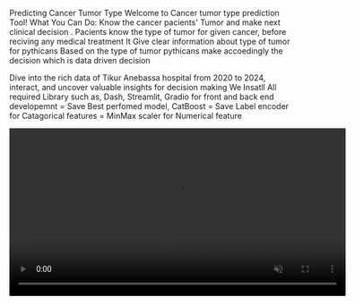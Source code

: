 Predicting Cancer Tumor Type 
Welcome to Cancer tumor type prediction Tool!
What You Can Do:
Know the cancer pacients' Tumor and make next clinical decision .
Pacients know the type of tumor for given cancer, before reciving any medical treatment
It Give clear information about type of tumor for pythicans
Based on the type of tumor pythicans make accoedingly the decision which is data driven decision

Dive into the rich data of Tikur Anebassa hospital from 2020 to 2024, interact, and uncover valuable insights for decision making
We Insatll All required Library such as, Dash, Streamlit, Gradio for front and back end developemnt 
= Save Best perfomed model, CatBoost
= Save Label encoder for Catagorical features 
= MinMax scaler for Numerical feature 




<video width="600" autoplay muted loop>
  <source src="https://github.com/dawitemu1/Cancer-tumor-type-prediction-and-XAI-and-Deploy-model/blob/main/bandicam%202024-10-23%2010-19-44-548.mp4" type="video/mp4">
  Your browser does not support the video tag.
</video>
